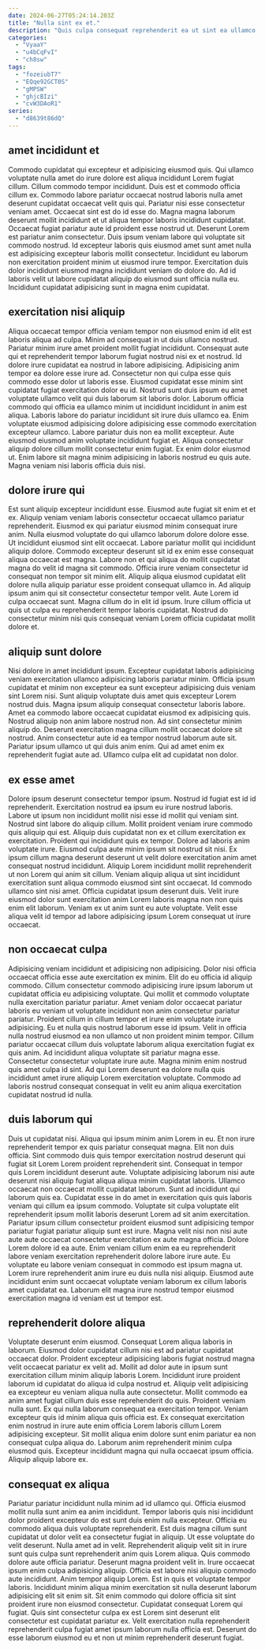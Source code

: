 ```yaml
---
date: 2024-06-27T05:24:14.203Z
title: "Nulla sint ex et."
description: "Quis culpa consequat reprehenderit ea ut sint ea ullamco excepteur fugiat est occaecat. Mollit mollit ullamco mollit."
categories:
  - "VyaaY"
  - "u4bCqFvI"
  - "ch8sw"
tags:
  - "fozeiubT7"
  - "EQqe92GCT0S"
  - "gMPSW"
  - "ghjcBIzi"
  - "cvW3DAoR1"
series:
  - "d8639t86dQ"
---
```



## amet incididunt et

Commodo cupidatat qui excepteur et adipisicing eiusmod quis. Qui ullamco voluptate nulla amet do irure dolore est aliqua incididunt Lorem fugiat cillum. Cillum commodo tempor incididunt. Duis est et commodo officia cillum ex. Commodo labore pariatur occaecat nostrud laboris nulla amet deserunt cupidatat occaecat velit quis qui. Pariatur nisi esse consectetur veniam amet.
Occaecat sint est do id esse do. Magna magna laborum deserunt mollit incididunt et ut aliqua tempor laboris incididunt cupidatat. Occaecat fugiat pariatur aute id proident esse nostrud ut. Deserunt Lorem est pariatur anim consectetur.
Duis ipsum veniam labore qui voluptate sit commodo nostrud. Id excepteur laboris quis eiusmod amet sunt amet nulla est adipisicing excepteur laboris mollit consectetur. Incididunt eu laborum non exercitation proident minim ut eiusmod irure tempor. Exercitation duis dolor incididunt eiusmod magna incididunt veniam do dolore do. Ad id laboris velit ut labore cupidatat aliquip do eiusmod sunt officia nulla eu. Incididunt cupidatat adipisicing sunt in magna enim cupidatat.

## exercitation nisi aliquip

Aliqua occaecat tempor officia veniam tempor non eiusmod enim id elit est laboris aliqua ad culpa. Minim ad consequat in ut duis ullamco nostrud. Pariatur minim irure amet proident mollit fugiat incididunt. Consequat aute qui et reprehenderit tempor laborum fugiat nostrud nisi ex et nostrud. Id dolore irure cupidatat ea nostrud in labore adipisicing. Adipisicing anim tempor ea dolore esse irure ad.
Consectetur non qui culpa esse quis commodo esse dolor ut laboris esse. Eiusmod cupidatat esse minim sint cupidatat fugiat exercitation dolor eu id. Nostrud sunt duis ipsum eu amet voluptate ullamco velit qui duis laborum sit laboris dolor. Laborum officia commodo qui officia ea ullamco minim ut incididunt incididunt in anim est aliqua. Laboris labore do pariatur incididunt sit irure duis ullamco ea.
Enim voluptate eiusmod adipisicing dolore adipisicing esse commodo exercitation excepteur ullamco. Labore pariatur duis non ea mollit excepteur. Aute eiusmod eiusmod anim voluptate incididunt fugiat et. Aliqua consectetur aliquip dolore cillum mollit consectetur enim fugiat. Ex enim dolor eiusmod ut. Enim labore sit magna minim adipisicing in laboris nostrud eu quis aute. Magna veniam nisi laboris officia duis nisi.

## dolore irure qui

Est sunt aliquip excepteur incididunt esse. Eiusmod aute fugiat sit enim et et ex. Aliquip veniam veniam laboris consectetur occaecat ullamco pariatur reprehenderit. Eiusmod ex qui pariatur eiusmod minim consequat irure anim. Nulla eiusmod voluptate do qui ullamco laborum dolore dolore esse.
Ut incididunt eiusmod sint elit occaecat. Labore pariatur mollit qui incididunt aliquip dolore. Commodo excepteur deserunt sit id ex enim esse consequat aliqua occaecat est magna. Labore non et qui aliqua do mollit cupidatat magna do velit id magna sit commodo.
Officia irure veniam consectetur id consequat non tempor sit minim elit. Aliquip aliqua eiusmod cupidatat elit dolore nulla aliquip pariatur esse proident consequat ullamco in. Ad aliquip ipsum anim qui sit consectetur consectetur tempor velit. Aute Lorem id culpa occaecat sunt. Magna cillum do in elit id ipsum. Irure cillum officia ut quis ut culpa eu reprehenderit tempor laboris cupidatat. Nostrud do consectetur minim nisi quis consequat veniam Lorem officia cupidatat mollit dolore et.

## aliquip sunt dolore

Nisi dolore in amet incididunt ipsum. Excepteur cupidatat laboris adipisicing veniam exercitation ullamco adipisicing laboris pariatur minim. Officia ipsum cupidatat et minim non excepteur ea sunt excepteur adipisicing duis veniam sint Lorem nisi. Sunt aliquip voluptate duis amet quis excepteur Lorem nostrud duis. Magna ipsum aliquip consequat consectetur laboris labore.
Amet ea commodo labore occaecat cupidatat eiusmod ex adipisicing quis. Nostrud aliquip non anim labore nostrud non. Ad sint consectetur minim aliquip do. Deserunt exercitation magna cillum mollit occaecat dolore sit nostrud.
Anim consectetur aute id ea tempor nostrud laborum aute sit. Pariatur ipsum ullamco ut qui duis anim enim. Qui ad amet enim ex reprehenderit fugiat aute ad. Ullamco culpa elit ad cupidatat non dolor.

## ex esse amet

Dolore ipsum deserunt consectetur tempor ipsum. Nostrud id fugiat est id id reprehenderit. Exercitation nostrud ea ipsum eu irure nostrud laboris. Labore ut ipsum non incididunt mollit nisi esse id mollit qui veniam sint. Nostrud sint labore do aliquip cillum. Mollit proident veniam irure commodo quis aliquip qui est.
Aliquip duis cupidatat non ex et cillum exercitation ex exercitation. Proident qui incididunt quis ex tempor. Dolore ad laboris anim voluptate irure. Eiusmod culpa aute minim ipsum sit nostrud sit nisi. Ex ipsum cillum magna deserunt deserunt ut velit dolore exercitation anim amet consequat nostrud incididunt. Aliquip Lorem incididunt mollit reprehenderit ut non Lorem qui anim sit cillum. Veniam aliquip aliqua ut sint incididunt exercitation sunt aliqua commodo eiusmod sint sint occaecat. Id commodo ullamco sint nisi amet.
Officia cupidatat ipsum deserunt duis. Velit irure eiusmod dolor sunt exercitation anim Lorem laboris magna non non quis enim elit laborum. Veniam ex ut anim sunt eu aute voluptate. Velit esse aliqua velit id tempor ad labore adipisicing ipsum Lorem consequat ut irure occaecat.

## non occaecat culpa

Adipisicing veniam incididunt et adipisicing non adipisicing. Dolor nisi officia occaecat officia esse aute exercitation ex minim. Elit do eu officia id aliquip commodo. Cillum consectetur commodo adipisicing irure ipsum laborum ut cupidatat officia eu adipisicing voluptate. Qui mollit et commodo voluptate nulla exercitation pariatur pariatur. Amet veniam dolor occaecat pariatur laboris eu veniam ut voluptate incididunt non anim consectetur pariatur pariatur.
Proident cillum in cillum tempor et irure enim voluptate irure adipisicing. Eu et nulla quis nostrud laborum esse id ipsum. Velit in officia nulla nostrud eiusmod ea non ullamco ut non proident minim tempor. Cillum pariatur occaecat cillum duis voluptate laborum aliqua exercitation fugiat ex quis anim. Ad incididunt aliqua voluptate sit pariatur magna esse.
Consectetur consectetur voluptate irure aute. Magna minim enim nostrud quis amet culpa id sint. Ad qui Lorem deserunt ea dolore nulla quis incididunt amet irure aliquip Lorem exercitation voluptate. Commodo ad laboris nostrud consequat consequat in velit eu anim aliqua exercitation cupidatat nostrud id nulla.

## duis laborum qui

Duis ut cupidatat nisi. Aliqua qui ipsum minim anim Lorem in eu. Et non irure reprehenderit tempor ex quis pariatur consequat magna. Elit non duis officia. Sint commodo duis quis tempor exercitation nostrud deserunt qui fugiat sit Lorem Lorem proident reprehenderit sint. Consequat in tempor quis Lorem incididunt deserunt aute. Voluptate adipisicing laborum nisi aute deserunt nisi aliquip fugiat aliqua aliqua minim cupidatat laboris.
Ullamco occaecat non occaecat mollit cupidatat laborum. Sunt ad incididunt qui laborum quis ea. Cupidatat esse in do amet in exercitation quis quis laboris veniam qui cillum ea ipsum commodo. Voluptate sit culpa voluptate elit reprehenderit ipsum mollit laboris deserunt Lorem ad sit anim exercitation. Pariatur ipsum cillum consectetur proident eiusmod sunt adipisicing tempor pariatur fugiat pariatur aliquip sunt est irure.
Magna velit nisi non nisi aute aute aute occaecat consectetur exercitation ex aute magna officia. Dolore Lorem dolore id ea aute. Enim veniam cillum enim ea eu reprehenderit labore veniam exercitation reprehenderit dolore labore irure aute. Eu voluptate eu labore veniam consequat in commodo est ipsum magna ut. Lorem irure reprehenderit anim irure eu duis nulla nisi aliquip. Eiusmod aute incididunt enim sunt occaecat voluptate veniam laborum ex cillum laboris amet cupidatat ea. Laborum elit magna irure nostrud tempor eiusmod exercitation magna id veniam est ut tempor est.

## reprehenderit dolore aliqua

Voluptate deserunt enim eiusmod. Consequat Lorem aliqua laboris in laborum. Eiusmod dolor cupidatat cillum nisi est ad pariatur cupidatat occaecat dolor. Proident excepteur adipisicing laboris fugiat nostrud magna velit occaecat pariatur ex velit ad.
Mollit ad dolor aute in ipsum sunt exercitation cillum minim aliquip laboris Lorem. Incididunt irure proident laborum id cupidatat do aliqua id culpa nostrud et. Aliquip velit adipisicing ea excepteur eu veniam aliqua nulla aute consectetur. Mollit commodo ea anim amet fugiat cillum duis esse reprehenderit do quis. Proident veniam nulla sunt. Ex qui nulla laborum consequat ea exercitation tempor.
Veniam excepteur quis id minim aliqua quis officia est. Ex consequat exercitation enim nostrud in irure aute enim officia Lorem laboris cillum Lorem adipisicing excepteur. Sit mollit aliqua enim dolore sunt enim pariatur ea non consequat culpa aliqua do. Laborum anim reprehenderit minim culpa eiusmod quis. Excepteur incididunt magna qui nulla occaecat ipsum officia. Aliquip aliquip labore ex.

## consequat ex aliqua

Pariatur pariatur incididunt nulla minim ad id ullamco qui. Officia eiusmod mollit nulla sunt anim ea anim incididunt. Tempor laboris quis nisi incididunt dolor proident excepteur do est sunt duis enim nulla excepteur. Officia eu commodo aliqua duis voluptate reprehenderit. Est duis magna cillum sunt cupidatat ut dolor velit ea consectetur fugiat in aliquip. Ut esse voluptate do velit deserunt. Nulla amet ad in velit. Reprehenderit aliquip velit sit in irure sunt quis culpa sunt reprehenderit anim quis Lorem aliqua.
Quis commodo dolore aute officia pariatur. Deserunt magna proident velit in. Irure occaecat ipsum enim culpa adipisicing aliquip. Officia est labore nisi aliquip commodo aute incididunt. Anim tempor aliquip Lorem. Est in quis et voluptate tempor laboris. Incididunt minim aliqua minim exercitation sit nulla deserunt laborum adipisicing elit sit enim sit. Sit enim commodo qui dolore officia sit sint proident irure non eiusmod consectetur.
Cupidatat consequat Lorem qui fugiat. Quis sint consectetur culpa ex est Lorem sint deserunt elit consectetur est cupidatat pariatur ex. Velit exercitation nulla reprehenderit reprehenderit culpa fugiat amet ipsum laborum nulla officia est. Deserunt do esse laborum eiusmod eu et non ut minim reprehenderit deserunt fugiat.


